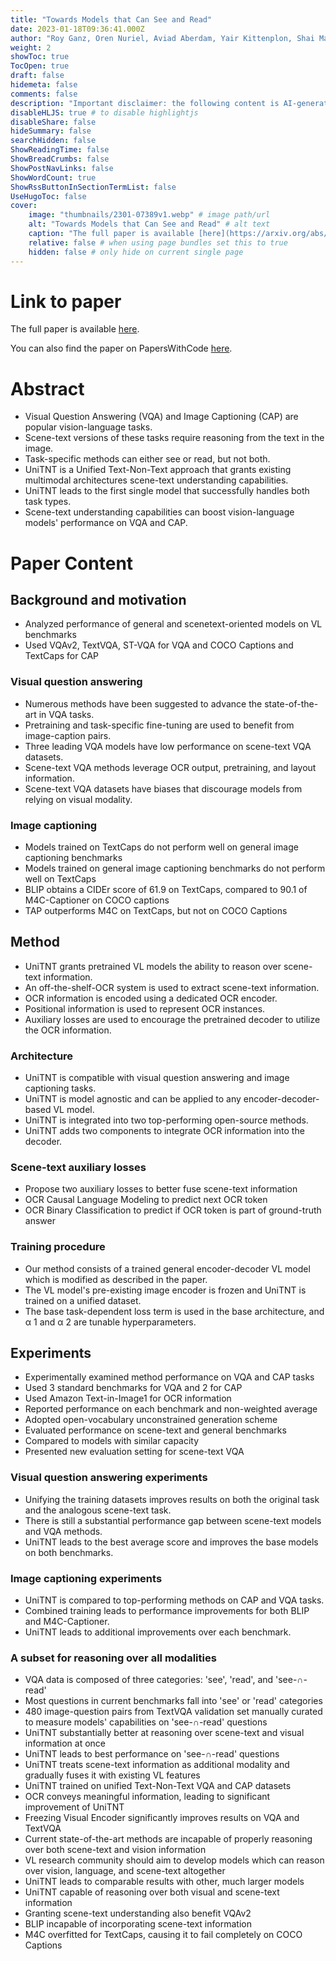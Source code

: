 ```yaml
---
title: "Towards Models that Can See and Read"
date: 2023-01-18T09:36:41.000Z
author: "Roy Ganz, Oren Nuriel, Aviad Aberdam, Yair Kittenplon, Shai Mazor and 1 others"
weight: 2
showToc: true
TocOpen: true
draft: false
hidemeta: false
comments: false
description: "Important disclaimer: the following content is AI-generated, please make sure to fact check the presented information by reading the full paper."
disableHLJS: true # to disable highlightjs
disableShare: false
hideSummary: false
searchHidden: false
ShowReadingTime: false
ShowBreadCrumbs: false
ShowPostNavLinks: false
ShowWordCount: true
ShowRssButtonInSectionTermList: false
UseHugoToc: false
cover:
    image: "thumbnails/2301-07389v1.webp" # image path/url
    alt: "Towards Models that Can See and Read" # alt text
    caption: "The full paper is available [here](https://arxiv.org/abs/2301.07389)." # display caption under cover
    relative: false # when using page bundles set this to true
    hidden: false # only hide on current single page
---
```


# Link to paper
The full paper is available [here](https://arxiv.org/abs/2301.07389).

You can also find the paper on PapersWithCode [here](https://paperswithcode.com/paper/towards-models-that-can-see-and-read).

# Abstract
- Visual Question Answering (VQA) and Image Captioning (CAP) are popular vision-language tasks.
- Scene-text versions of these tasks require reasoning from the text in the image.
- Task-specific methods can either see or read, but not both.
- UniTNT is a Unified Text-Non-Text approach that grants existing multimodal architectures scene-text understanding capabilities.
- UniTNT leads to the first single model that successfully handles both task types.
- Scene-text understanding capabilities can boost vision-language models' performance on VQA and CAP.

# Paper Content

## Background and motivation
- Analyzed performance of general and scenetext-oriented models on VL benchmarks
- Used VQAv2, TextVQA, ST-VQA for VQA and COCO Captions and TextCaps for CAP

### Visual question answering
- Numerous methods have been suggested to advance the state-of-the-art in VQA tasks.
- Pretraining and task-specific fine-tuning are used to benefit from image-caption pairs.
- Three leading VQA models have low performance on scene-text VQA datasets.
- Scene-text VQA methods leverage OCR output, pretraining, and layout information.
- Scene-text VQA datasets have biases that discourage models from relying on visual modality.

### Image captioning
- Models trained on TextCaps do not perform well on general image captioning benchmarks
- Models trained on general image captioning benchmarks do not perform well on TextCaps
- BLIP obtains a CIDEr score of 61.9 on TextCaps, compared to 90.1 of M4C-Captioner on COCO captions
- TAP outperforms M4C on TextCaps, but not on COCO Captions

## Method
- UniTNT grants pretrained VL models the ability to reason over scene-text information.
- An off-the-shelf-OCR system is used to extract scene-text information.
- OCR information is encoded using a dedicated OCR encoder.
- Positional information is used to represent OCR instances.
- Auxiliary losses are used to encourage the pretrained decoder to utilize the OCR information.

### Architecture
- UniTNT is compatible with visual question answering and image captioning tasks.
- UniTNT is model agnostic and can be applied to any encoder-decoder-based VL model.
- UniTNT is integrated into two top-performing open-source methods.
- UniTNT adds two components to integrate OCR information into the decoder.

### Scene-text auxiliary losses
- Propose two auxiliary losses to better fuse scene-text information
- OCR Causal Language Modeling to predict next OCR token
- OCR Binary Classification to predict if OCR token is part of ground-truth answer

### Training procedure
- Our method consists of a trained general encoder-decoder VL model which is modified as described in the paper.
- The VL model's pre-existing image encoder is frozen and UniTNT is trained on a unified dataset.
- The base task-dependent loss term is used in the base architecture, and α 1 and α 2 are tunable hyperparameters.

## Experiments
- Experimentally examined method performance on VQA and CAP tasks
- Used 3 standard benchmarks for VQA and 2 for CAP
- Used Amazon Text-in-Image1 for OCR information
- Reported performance on each benchmark and non-weighted average
- Adopted open-vocabulary unconstrained generation scheme
- Evaluated performance on scene-text and general benchmarks
- Compared to models with similar capacity
- Presented new evaluation setting for scene-text VQA

### Visual question answering experiments
- Unifying the training datasets improves results on both the original task and the analogous scene-text task.
- There is still a substantial performance gap between scene-text models and VQA methods.
- UniTNT leads to the best average score and improves the base models on both benchmarks.

### Image captioning experiments
- UniTNT is compared to top-performing methods on CAP and VQA tasks.
- Combined training leads to performance improvements for both BLIP and M4C-Captioner.
- UniTNT leads to additional improvements over each benchmark.

### A subset for reasoning over all modalities
- VQA data is composed of three categories: 'see', 'read', and 'see-∩-read'
- Most questions in current benchmarks fall into 'see' or 'read' categories
- 480 image-question pairs from TextVQA validation set manually curated to measure models' capabilities on 'see-∩-read' questions
- UniTNT substantially better at reasoning over scene-text and visual information at once
- UniTNT leads to best performance on 'see-∩-read' questions
- UniTNT treats scene-text information as additional modality and gradually fuses it with existing VL features
- UniTNT trained on unified Text-Non-Text VQA and CAP datasets
- OCR conveys meaningful information, leading to significant improvement of UniTNT
- Freezing Visual Encoder significantly improves results on VQA and TextVQA
- Current state-of-the-art methods are incapable of properly reasoning over both scene-text and vision information
- VL research community should aim to develop models which can reason over vision, language, and scene-text altogether
- UniTNT leads to comparable results with other, much larger models
- UniTNT capable of reasoning over both visual and scene-text information
- Granting scene-text understanding also benefit VQAv2
- BLIP incapable of incorporating scene-text information
- M4C overfitted for TextCaps, causing it to fail completely on COCO Captions
